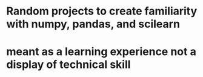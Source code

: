 # Random projects to create familiarity with numpy, pandas, and scilearn 

# meant as a learning experience not a display of technical skill
